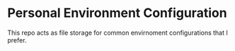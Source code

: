 # Personal Environment Configuration

This repo acts as file storage for common envirnoment configurations that I prefer.
